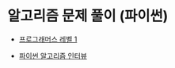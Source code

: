 # 알고리즘 문제 풀이 (파이썬)

- [프로그래머스 레벨 1](https://github.com/palza4dev/TIL-Algorithm/tree/main/programmers/level_1/README.md)

- [파이썬 알고리즘 인터뷰](https://github.com/palza4dev/TIL-Algorithm/tree/main/algorithm-interview/README.md)